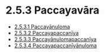 

# 2.5.3 Paccayavāra

* [2.5.3.1 Paccayānuloma](2.5.3/2.5.3.1.md)
* [2.5.3.2 Paccayapaccanīya](2.5.3/2.5.3.2.md)
* [2.5.3.3 Paccayānulomapaccanīya](2.5.3/2.5.3.3.md)
* [2.5.3.4 Paccayapaccanīyānuloma](2.5.3/2.5.3.4.md)



